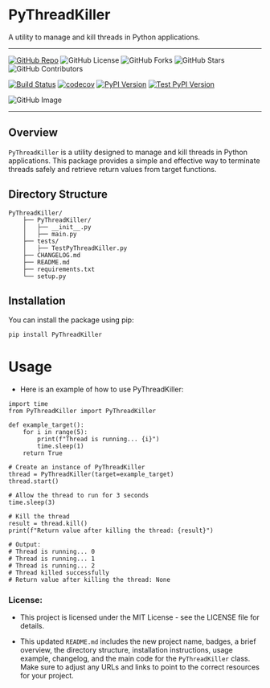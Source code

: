 # PyThreadKiller
A utility to manage and kill threads in Python applications.
* ***
[![GitHub Repo](https://img.shields.io/badge/GitHub-Repository-181717?style=for-the-badge&logo=github)](https://github.com/kumarmuthu/PyThreadKiller)
![GitHub License](https://img.shields.io/github/license/kumarmuthu/PyThreadKiller?style=for-the-badge)
![GitHub Forks](https://img.shields.io/github/forks/kumarmuthu/PyThreadKiller?style=for-the-badge)
![GitHub Stars](https://img.shields.io/github/stars/kumarmuthu/PyThreadKiller?style=for-the-badge)
![GitHub Contributors](https://img.shields.io/github/contributors/kumarmuthu/PyThreadKiller?style=for-the-badge)


[![Build Status](https://github.com/kumarmuthu/PyThreadKiller/actions/workflows/python-app.yml/badge.svg)](https://github.com/kumarmuthu/PyThreadKiller/actions/workflows/python-app.yml)
[![codecov](https://codecov.io/github/kumarmuthu/PyThreadKiller/graph/badge.svg?token=FOKWM0LOX5)](https://codecov.io/github/kumarmuthu/PyThreadKiller)
[![PyPI Version](https://img.shields.io/pypi/v/PyThreadKiller?label=PyPI%20Version&color=brightgreen)](https://pypi.org/project/PyThreadKiller/)
[![Test PyPI Version](https://img.shields.io/badge/dynamic/json?color=blue&label=Test%20PyPI&query=info.version&url=https://test.pypi.org/pypi/PyThreadKiller/json&cacheSeconds=0)](https://test.pypi.org/project/PyThreadKiller/)


![GitHub Image](https://avatars.githubusercontent.com/u/53684606?v=4&s=40)

* **

## Overview

`PyThreadKiller` is a utility designed to manage and kill threads in Python applications. This package provides a simple and effective way to terminate threads safely and retrieve return values from target functions.

## Directory Structure
```
PyThreadKiller/
    ├── PyThreadKiller/
    │   ├── __init__.py
    │   ├── main.py
    ├── tests/
    │   ├── TestPyThreadKiller.py
    ├── CHANGELOG.md
    ├── README.md
    ├── requirements.txt
    └── setup.py
```

## Installation

You can install the package using pip:

```sh
pip install PyThreadKiller
```

# Usage
* Here is an example of how to use PyThreadKiller:
```
import time
from PyThreadKiller import PyThreadKiller

def example_target():
    for i in range(5):
        print(f"Thread is running... {i}")
        time.sleep(1)
    return True

# Create an instance of PyThreadKiller
thread = PyThreadKiller(target=example_target)
thread.start()

# Allow the thread to run for 3 seconds
time.sleep(3)

# Kill the thread
result = thread.kill()
print(f"Return value after killing the thread: {result}")

# Output:
# Thread is running... 0
# Thread is running... 1
# Thread is running... 2
# Thread killed successfully
# Return value after killing the thread: None
```

### License:
* This project is licensed under the MIT License - see the LICENSE file for details.

* This updated `README.md` includes the new project name, badges, a brief overview, the directory structure, installation instructions, usage example, changelog, and the main code for the `PyThreadKiller` class. Make sure to adjust any URLs and links to point to the correct resources for your project.

